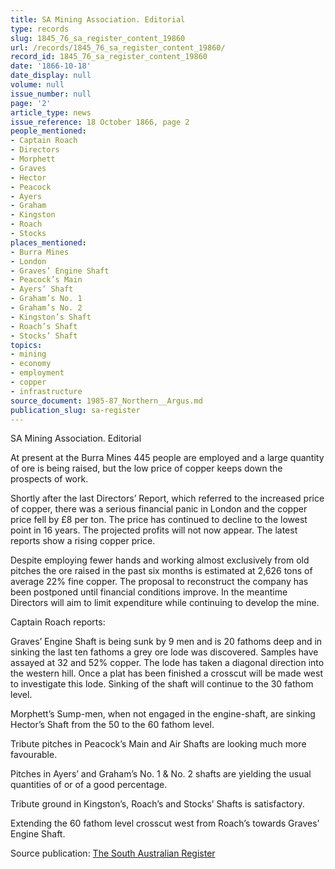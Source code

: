 ```yaml
---
title: SA Mining Association. Editorial
type: records
slug: 1845_76_sa_register_content_19860
url: /records/1845_76_sa_register_content_19860/
record_id: 1845_76_sa_register_content_19860
date: '1866-10-18'
date_display: null
volume: null
issue_number: null
page: '2'
article_type: news
issue_reference: 18 October 1866, page 2
people_mentioned:
- Captain Roach
- Directors
- Morphett
- Graves
- Hector
- Peacock
- Ayers
- Graham
- Kingston
- Roach
- Stocks
places_mentioned:
- Burra Mines
- London
- Graves’ Engine Shaft
- Peacock’s Main
- Ayers’ Shaft
- Graham’s No. 1
- Graham’s No. 2
- Kingston’s Shaft
- Roach’s Shaft
- Stocks’ Shaft
topics:
- mining
- economy
- employment
- copper
- infrastructure
source_document: 1985-87_Northern__Argus.md
publication_slug: sa-register
---
```


SA Mining Association.  Editorial

At present at the Burra Mines 445 people are employed and a large quantity of ore is being raised, but the low price of copper keeps down the prospects of work.

Shortly after the last Directors’ Report, which referred to the increased price of copper, there was a serious financial panic in London and the copper price fell by £8 per ton.  The price has continued to decline to the lowest point in 16 years.  The projected profits will not now appear.  The latest reports show a rising copper price.

Despite employing fewer hands and working almost exclusively from old pitches the ore raised in the past six months is estimated at 2,626 tons of average 22% fine copper.  The proposal to reconstruct the company has been postponed until financial conditions improve.  In the meantime Directors will aim to limit expenditure while continuing to develop the mine.

Captain Roach reports:

Graves’ Engine Shaft is being sunk by 9 men and is 20 fathoms deep and in sinking the last ten fathoms a grey ore lode was discovered.  Samples have assayed at 32 and 52% copper.  The lode has taken a diagonal direction into the western hill.  Once a plat has been finished a crosscut will be made west to investigate this lode.  Sinking of the shaft will continue to the 30 fathom level.

Morphett’s Sump-men, when not engaged in the engine-shaft, are sinking Hector’s Shaft from the 50 to the 60 fathom level.

Tribute pitches in Peacock’s Main and Air Shafts are looking much more favourable.

Pitches in Ayers’ and Graham’s No. 1 & No. 2 shafts are yielding the usual quantities of or of a good percentage.

Tribute ground in Kingston’s, Roach’s and Stocks’ Shafts is satisfactory.

Extending the 60 fathom level crosscut west from Roach’s towards Graves’ Engine Shaft.

Source publication: [The South Australian Register](/publications/sa-register/)
